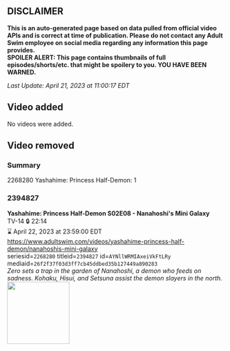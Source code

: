 ## DISCLAIMER
**This is an auto-generated page based on data pulled from official video APIs and is correct at time of publication. Please do not contact any Adult Swim employee on social media regarding any information this page provides.**  
**SPOILER ALERT: This page contains thumbnails of full episodes/shorts/etc. that might be spoilery to you. YOU HAVE BEEN WARNED.**  

_Last Update: April 21, 2023 at 11:00:17 EDT_
## Video added
No videos were added.  
## Video removed
### Summary
2268280 Yashahime: Princess Half-Demon: 1  
### 2394827
**Yashahime: Princess Half-Demon S02E08 - Nanahoshi's Mini Galaxy**  
TV-14 🔒 22:14  
⌛ April 22, 2023 at 23:59:00 EDT  
https://www.adultswim.com/videos/yashahime-princess-half-demon/nanahoshis-mini-galaxy  
seriesid=`2268280` titleid=`2394827` id=`AYNllWRMIAxeiVkFtLRy` mediaid=`26f2f37f03d3ff7cb45ddbed35b127449a890283`  
_Zero sets a trap in the garden of Nanahoshi, a demon who feeds on sadness. Kohaku, Hisui, and Setsuna assist the demon slayers in the north._  
<a href="https://media.cdn.adultswim.com/uploads/20220922/thumbnails/2_229221023444-YashahimePrincessHalfDemon_208_NanahoshisMiniGalaxy.png"><img src="https://media.cdn.adultswim.com/uploads/20220922/thumbnails/2_229221023444-YashahimePrincessHalfDemon_208_NanahoshisMiniGalaxy.png" height="144px" /></a>

